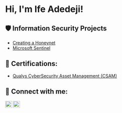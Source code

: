 <h1>Hi, I'm Ife Adedeji! <a href="https://www.linkedin.com/in/ife-adedeji/"> </a>
 
<h2>🛡️ Information Security Projects</h2>
 
- [Creating a Honeynet](Link)
- [Microsoft Sentinel](Link)
  
<h2>📜 Certifications:</h2>
 
  - [Qualys CyberSecurity Asset Management (CSAM)](Link)
    
<h2> 🤳 Connect with me:</h2>
 

[<img align="left" alt="yourname | Twitter" width="22px" src="https://cdn.jsdelivr.net/npm/simple-icons@v3/icons/twitter.svg" />][x]
[<img align="left" alt="yourname | LinkedIn" width="22px" src="https://cdn.jsdelivr.net/npm/simple-icons@v3/icons/linkedin.svg" />][linkedin]

 
[x]: https://www.x.com/
[linkedin]: https://linkedin.com/in/ife-adedeji/
